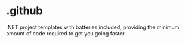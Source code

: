 # .github
.NET project templates with batteries included, providing the minimum amount of code required to get you going faster.
